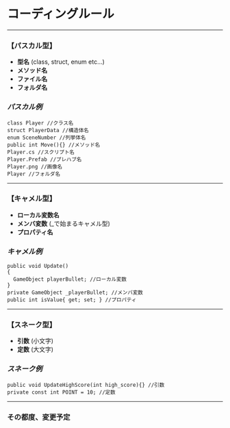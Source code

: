 # コーディングルール

----

### **【パスカル型】**

+ **型名**
(class, struct, enum etc…)
+ **メソッド名**
+ **ファイル名**
+ **フォルダ名**

### *パスカル例*
~~~
class Player //クラス名
struct PlayerData //構造体名
enum SceneNumber //列挙体名
public int Move(){} //メソッド名
Player.cs //スクリプト名
Player.Prefab //プレハブ名
Player.png //画像名
Player //フォルダ名
~~~

----

### **【キャメル型】**

+ **ローカル変数名**
+ **メンバ変数**
(_で始まるキャメル型)
+ **プロパティ名**

### *キャメル例*
~~~
public void Update()
{
  GameObject playerBullet; //ローカル変数
}
private GameObject _playerBullet; //メンバ変数
public int isValue{ get; set; } //プロパティ
~~~

----

### **【スネーク型】**

+ **引数**
(小文字)
+ **定数**
(大文字)

### *スネーク例*
~~~
public void UpdateHighScore(int high_score){} //引数
private const int POINT = 10; //定数
~~~

----

### その都度、変更予定
